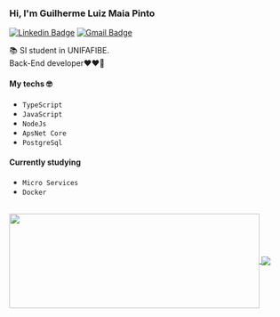 ### Hi, I'm Guilherme Luiz Maia Pinto

[![Linkedin Badge](https://img.shields.io/badge/-GuilhermeLuiz-blue?style=flat-square&logo=Linkedin&logoColor=white&link=https://www.linkedin.com/in/guilherme-luiz-maia-pinto-b032921b5/)](https://www.linkedin.com/in/guilherme-luiz-maia-pinto-b032921b5/)
[![Gmail Badge](https://img.shields.io/badge/-Gmail-c14438?style=flat-square&logo=Gmail&logoColor=white&link=mailto:guilhermemaia201450@gmail.com)](mailto:guilhermemaia201450@gmail.com)

📚 SI student in UNIFAFIBE. <br>
Back-End developer❤️‍❤️‍🔥

#### My techs 🤓
- `TypeScript`
- `JavaScript`
- `NodeJs`
- `ApsNet Core`
- `PostgreSql`


#### Currently studying
- `Micro Services`
- `Docker`

<br>

<a href="https://github.com/guiluizmaia/guiluizmaia">
<img width=450 height=170 align="center" src="https://github-readme-stats.vercel.app/api?username=guiluizmaia&show_icons=true&theme=tokyonight"/>
</a>
<a href="https://github.com/guiluizmaia/guiluizmaia">
<img align="center" src="https://github-readme-stats.vercel.app/api/top-langs/?username=J-Keven&layout=compact&theme=tokyonight&show_icons=true"/>
</a>

<br>
<br>





